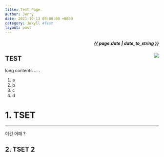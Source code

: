 ```yaml
---
title: Test Page.
author: Jerry
date: 2021-10-13 09:00:00 +0800
category: Jekyll #Test
layout: post
---
```


<h5><p align="right"> {{ page.date | date_to_string }} </p></h5>
<!-- 코드 상단 :  -->
<a href="https://hits.seeyoufarm.com">
<img align="right" src="https://hits.seeyoufarm.com/api/count/incr/badge.svg?url=https://github.com/Jerrykim91/jerrykim91.github.io"/></a> 


<!--  내용 시작-->
TEST
-------------

long contents .....

1. a
2. b
3. c
4. d

# 1. TSET
---

이건 어때 ? 

## 2. TSET 2 

<!-- 내용 끝 -->
<br>

<!-- 코맨트 스크립트 -->
<br>
<script src="https://utteranc.es/client.js"
    repo="Jerrykim91/jerrykim91.github.io"
    issue-term="title"
    label="😎"
    theme="github-light"
    crossorigin="anonymous"
    async>
</script>
<br>